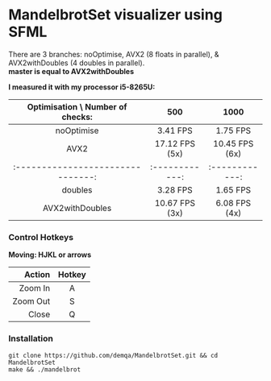 # MandelbrotSet visualizer using SFML

There are 3 branches: noOptimise, AVX2 (8 floats in parallel),
& AVX2withDoubles (4 doubles in parallel).<br>
**master is equal to AVX2withDoubles**


**I measured it with my processor i5-8265U:**

| Optimisation \ Number of checks:  |  500           |  1000          |
| :-------------------------------: | :------------: | :------------: |
| noOptimise                        | 3.41  FPS      | 1.75  FPS      |
| AVX2                              | 17.12 FPS (5x) | 10.45 FPS (6x) |
| :-------------------------------: | :------------: | :------------: |
| doubles                           | 3.28  FPS      | 1.65  FPS      |
| AVX2withDoubles                   | 10.67 FPS (3x) | 6.08  FPS (4x) |

### Control Hotkeys

**Moving: HJKL or arrows**

| Action   |  Hotkey |
|   ---:   |  :---:  |
| Zoom In  |    A    |
| Zoom Out |    S    |
| Close    |    Q    | 


### Installation

```
git clone https://github.com/demqa/MandelbrotSet.git && cd MandelbrotSet
make && ./mandelbrot
```

